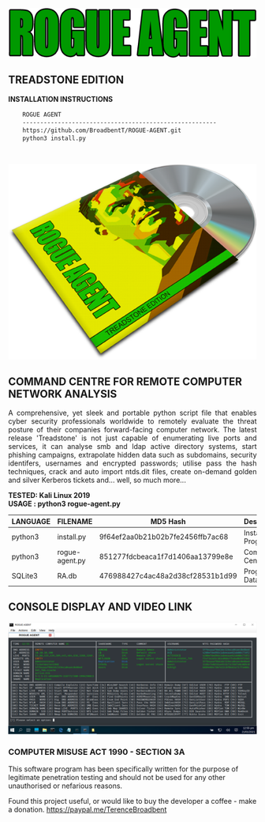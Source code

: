 <p align="center">
  <img src="https://github.com/BroadbentT/ROGUE-AGENT/blob/main/picture0.png">
</p>

## TREADSTONE EDITION

**INSTALLATION INSTRUCTIONS**

        ROGUE AGENT
        -------------------------------------------------------
        https://github.com/BroadbentT/ROGUE-AGENT.git
        python3 install.py
<br>

<p align="center">
  <img src="https://github.com/BroadbentT/ROGUE-AGENT/blob/main/picture1.png">
</p>

## COMMAND CENTRE FOR REMOTE COMPUTER NETWORK ANALYSIS

<p align="justify">
A comprehensive, yet sleek and portable python script file that enables cyber security professionals worldwide to remotely evaluate the threat posture of their companies forward-facing computer network. The latest release 'Treadstone' is not just capable of enumerating live ports and services, it can analyse smb and ldap active directory systems, start phishing campaigns, extrapolate hidden data such as subdomains, security identifers, usernames and encrypted passwords; utilise pass the hash techniques, crack and auto import ntds.dit files, create on-demand golden and silver Kerberos tickets and... well, so much more...
</p>

**TESTED: Kali Linux 2019** <br>
**USAGE : python3 rogue-agent.py**

| LANGUAGE  | FILENAME       | MD5 Hash                         | Description      | Version    |
|------     |-------         | -------                          | ----             |  ----      |
| python3   | install.py     | 9f64ef2aa0b21b02b7fe2456ffb7ac68 | Install Program  | TREADSTONE |
| python3   | rogue-agent.py | 851277fdcbeaca1f7d1406aa13799e8e | Command Centre   | TREADSTONE |
| SQLite3   | RA.db          | 476988427c4ac48a2d38cf28531b1d99 | Program Database | TREADSTONE |
       
## CONSOLE DISPLAY AND VIDEO LINK

[![WinMaster](https://github.com/BroadbentT/ROGUE-AGENT/blob/main/picture2.png)](https://youtu.be/RJJNH-r4vw8 "RogueAgent")

### COMPUTER MISUSE ACT 1990 - SECTION 3A
This software program has been specifically written for the purpose of legitimate penetration testing and should not be used for any other unauthorised or nefarious reasons.

Found this project useful, or would like to buy the developer a coffee - make a donation.
https://paypal.me/TerenceBroadbent
